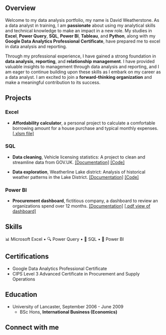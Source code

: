 ## Overview
Welcome to my data analysis portfolio, my name is David Weatherstone. As a data analyst in training, I am **passionate** about using my analytical skills and technical knowledge to make an impact in a new role. My studies in **Excel**, **Power Query**, **SQL**, **Power BI**, **Tableau**, and **Python**, along with my **Google Data Analytics Professional Certificate**, have prepared me to excel in data analysis and reporting.

Through my professional experience, I have gained a strong foundation in **data analysis**, **reporting**, and **relationship management**. I have provided valuable insights to management through data analysis and reporting, and I am eager to continue building upon these skills as I embark on my career as a data analyst. I am excited to join a **forward-thinking organization** and make a meaningful contribution to its success.

## Projects

### Excel
* **Affordability calculator**, a personal project to calculate a comfortable borrowing amount for a house purchase and typical monthly expenses. [[.xlsm file]](EXCEL/Affordability%20calculator.xlsm)

### SQL
* **Data cleaning**, Vehicle licensing statistics: A project to clean and streamline data from GOV.UK. [[Documentation]](SQL%20Cleaning%20-%20Vehicle%20licensing%20statistics/) [[Code]](SQL%20Cleaning%20-%20Vehicle%20licensing%20statistics/README.md)

* **Data exploration**, Weatherline Lake district: Analysis of historical weather patterns in the Lake District. [[Documentation]](SQL%20Data%20exploration%20-%20Weatherline/) [[Code]](SQL%20Data%20exploration%20-%20Weatherline/README.md)

### Power BI
* **Procurement dashboard**, fictitious company, a dashboard to review an organizations spend over 12 months. [[Documentation]](Power%20BI%20-%20Procurement%20dashboard/README.md) [[.pdf view of dashboard]](https://drive.google.com/file/d/1wqWB2MlV0036dCzYLsSd91TxyCoXMSWj/view?usp=sharing)

## Skills
📊 Microsoft Excel • 🔍 Power Query • 💾 SQL • 🔮 Power BI

## Certifications
* Google Data Analytics Professional Certificate
* CIPS Level 3 Advanced Certificate in Procurement and Supply Operations

## Education
* University of Lancaster, September 2006 - June 2009
    * BSc Hons, **International Business (Economics)**

## Connect with me

